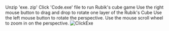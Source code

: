 Unzip 'exe. zip'
Click 'Code.exe' file to run Rubik's cube game
Use the right mouse button to drag and drop to rotate one layer of the Rubik's Cube
Use the left mouse button to rotate the perspective.
Use the mouse scroll wheel to zoom in on the perspective.
![ClickExe](https://github.com/kenyi09461449/COMP3016-Magic-Cube-Game/assets/115618256/b1da5579-8c8e-420f-ae31-bde9edc46382)
